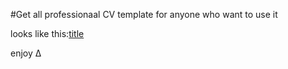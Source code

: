 #Get all professionaal
CV template for anyone who want to use it

looks like this:[title](http://liooil.neocities.org/CV/CV.html)

enjoy ∆
